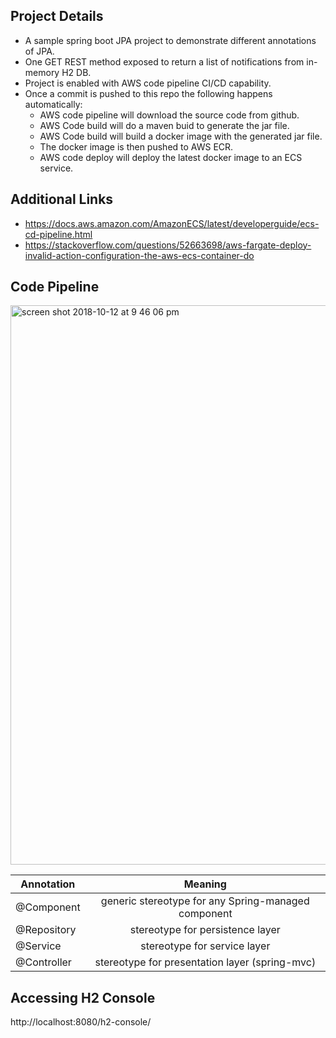 ## Project Details
* A sample spring boot JPA project to demonstrate different annotations of JPA.
* One GET REST method exposed to return a list of notifications from in-memory H2 DB.
* Project is enabled with AWS code pipeline CI/CD capability.
* Once a commit is pushed to this repo the following happens automatically:
  * AWS code pipeline will download the source code from github.
  * AWS Code build will do a maven buid to generate the jar file.
  * AWS Code build will build a docker image with the generated jar file.
  * The docker image is then pushed to AWS ECR.
  * AWS code deploy will deploy the latest docker image to an ECS service.

## Additional Links
* https://docs.aws.amazon.com/AmazonECS/latest/developerguide/ecs-cd-pipeline.html
* https://stackoverflow.com/questions/52663698/aws-fargate-deploy-invalid-action-configuration-the-aws-ecs-container-do

## Code Pipeline
<img width="895" alt="screen shot 2018-10-12 at 9 46 06 pm" src="https://user-images.githubusercontent.com/6800366/46865608-dbd72c80-ce69-11e8-8a29-bb79e1fd2773.png">


| Annotation    | Meaning                                             |
| ------------- |:---------------------------------------------------:|
| @Component    | generic stereotype for any Spring-managed component |
| @Repository   | stereotype for persistence layer                    |
| @Service      | stereotype for service layer                        |
| @Controller   | stereotype for presentation layer (spring-mvc)      |


## Accessing H2 Console

http://localhost:8080/h2-console/
